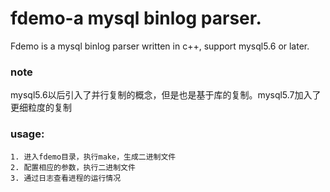 fdemo-a mysql binlog parser.
=====================

Fdemo is a mysql binlog parser written in c++, support mysql5.6 or later.

### note

mysql5.6以后引入了并行复制的概念，但是也是基于库的复制。mysql5.7加入了更细粒度的复制

### usage:
```
1. 进入fdemo目录，执行make，生成二进制文件
2. 配置相应的参数，执行二进制文件
3. 通过日志查看进程的运行情况
```
